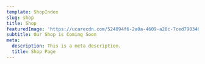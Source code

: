 ```yaml
---
template: ShopIndex
slug: shop
title: Shop
featuredImage: 'https://ucarecdn.com/524094f6-2a0a-4609-a28c-7ced7903460e/'
subtitle: Our Shop is Coming Soon
meta:
  description: This is a meta description.
  title: Shop Page
---
```


